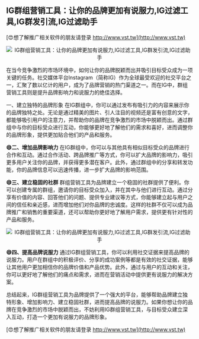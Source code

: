 ## **IG群组营销工具：让你的品牌更加有说服力,IG过滤工具,IG群发引流,IG过滤助手**

[😍想了解推广相关软件的朋友请登录 http://www.vst.tw](http://www.vst.tw)

 <center><img src="https://vst.tw/MP4/tuiguang/png/7.png" alt="IG群组营销工具：让你的品牌更加有说服力,IG过滤工具,IG群发引流,IG过滤助手"></center>

在当今竞争激烈的市场环境中，如何让你的品牌脱颖而出并吸引目标受众成为一项关键的任务。社交媒体平台Instagram（简称IG）作为全球最受欢迎的社交平台之一，汇聚了数以亿计的用户，成为了品牌营销的热门渠道之一。而在IG中，群组营销工具则是提升品牌影响力和说服力的绝佳选择。

一、建立独特的品牌形象
在IG群组中，你可以通过发布有吸引力的内容来展示你的品牌独特之处。无论是通过精美的图片、引人注目的视频还是富有创意的文字，都能够吸引用户的注意力，并帮助你的品牌在竞争激烈的市场中脱颖而出。通过群组中与你的目标受众进行互动，你能够更好地了解他们的需求和喜好，进而调整你的品牌形象，提供更加贴合他们的产品和服务。

**😄二、增加品牌影响力**
在IG群组中，你可以与其他具有相似目标受众的品牌进行合作和互动。通过合作活动、跨品牌推广等方式，你可以扩大品牌的影响力，吸引更多用户关注你的品牌，并获得更多潜在客户。此外，通过群组中的分享和转发功能，你的品牌信息可以迅速传播，进一步扩大品牌的影响范围。

**😄三、建立稳固的社群**
群组营销工具为品牌建立一个稳固的社群提供了便利。你可以创建专属的群组，邀请你的目标受众加入，并在其中与他们进行互动。通过分享有价值的内容、回答他们的问题、提供专业建议等方式，你能够建立起与用户之间的信任和亲近感，进而增加他们对你品牌的忠诚度。这样的社群不仅可以成为品牌推广和销售的重要渠道，还可以帮助你更好地了解用户需求，提供更有针对性的产品和服务。

 <center><img src="https://vst.tw/MP4/tuiguang/png/3.png" alt="IG群组营销工具：让你的品牌更加有说服力,IG过滤工具,IG群发引流,IG过滤助手"></center>

**😄四、提高品牌说服力**
通过IG群组营销工具，你可以利用社交证据来提高品牌的说服力。用户在群组中的积极评价、分享的成功案例等都是有效的社交证据，能够让其他用户更加相信你的品牌价值和产品优势。此外，通过与用户的互动和关注，你可以更好地了解他们的痛点和需求，进而在营销活动中提供更有说服力的解决方案。

总结起来，IG群组营销工具为品牌提供了一个强大的平台，能够帮助品牌建立独特形象、增加影响力、建立稳固社群，进而提高品牌的说服力。如果你想让你的品牌在竞争激烈的市场中脱颖而出，不妨利用IG群组营销工具，与目标受众建立深入互动，打造一个更加有说服力的品牌形象。

[😍想了解推广相关软件的朋友请登录 http://www.vst.tw](http://www.vst.tw)



